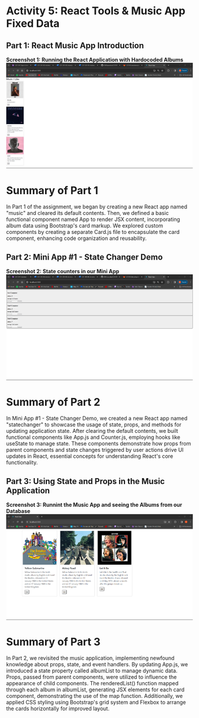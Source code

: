 # Activity 5: React Tools & Music App Fixed Data

## Part 1: React Music App Introduction
**Screenshot 1: Running the React Application with Hardocoded Albums**
![Caption for Image 1: Angular CLI Installation Success](https://raw.githubusercontent.com/Eli9Saavedra/CST391Public/main/Activity5/Images/1.1.png)

# Summary of Part 1
In Part 1 of the assignment, we began by creating a new React app named "music" and cleared its default contents. Then, we defined a basic functional component named App to render JSX content, incorporating album data using Bootstrap's card markup. We explored custom components by creating a separate Card.js file to encapsulate the card component, enhancing code organization and reusability.


## Part 2: Mini App #1 - State Changer Demo
**Screenshot 2: State counters in our Mini App**
![Caption for Image 1: Angular CLI Installation Success](https://raw.githubusercontent.com/Eli9Saavedra/CST391Public/main/Activity5/Images/2.1.png)

# Summary of Part 2
In Mini App #1 - State Changer Demo, we created a new React app named "statechanger" to showcase the usage of state, props, and methods for updating application state. After clearing the default contents, we built functional components like App.js and Counter.js, employing hooks like useState to manage state. These components demonstrate how props from parent components and state changes triggered by user actions drive UI updates in React, essential concepts for understanding React's core functionality.


## Part 3: Using State and Props in the Music Application
**Screenshot 3: Runnint the Music App and seeing the Albums from our Database**
![Caption for Image 1: Angular CLI Installation Success](https://raw.githubusercontent.com/Eli9Saavedra/CST391Public/main/Activity5/Images/3.1.png)

# Summary of Part 3
In Part 2, we revisited the music application, implementing newfound knowledge about props, state, and event handlers. By updating App.js, we introduced a state property called albumList to manage dynamic data. Props, passed from parent components, were utilized to influence the appearance of child components. The renderedList() function mapped through each album in albumList, generating JSX elements for each card component, demonstrating the use of the map function. Additionally, we applied CSS styling using Bootstrap's grid system and Flexbox to arrange the cards horizontally for improved layout.










